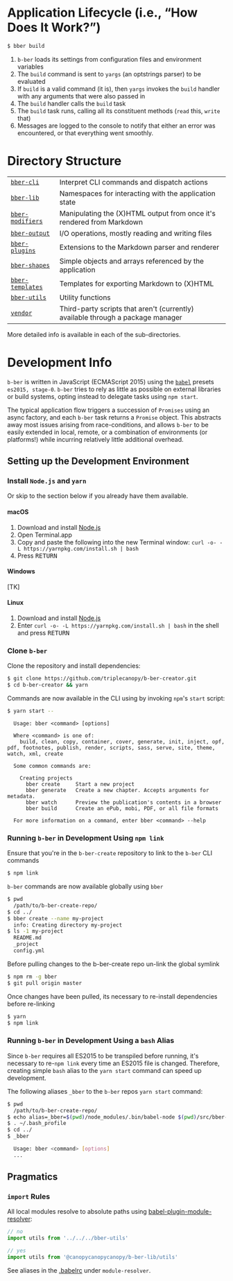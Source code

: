 # Application Lifecycle (i.e., “How Does It Work?”)

```sh
$ bber build
```

1. `b-ber` loads its settings from configuration files and environment variables
2. The `build` command is sent to `yargs` (an optstrings parser) to be evaluated
3. If `build` is a valid command (it is), then `yargs` invokes the `build` handler with any arguments that were also passed in
4. The `build` handler calls the `build` task
5. The `build` task runs, calling all its constituent methods (`read` this, `write` that)
6. Messages are logged to the console to notify that either an error was encountered, or that everything went smoothly.

# Directory Structure

<table>
<tr><td><a href="https://github.com/triplecanopy/b-ber-creator/tree/master/src/bber-cli"><code>bber-cli</code></a></td><td>Interpret CLI commands and dispatch actions</td></tr>
<tr><td><a href="https://github.com/triplecanopy/b-ber-creator/tree/master/src/bber-lib"><code>bber-lib</code></a></td><td>Namespaces for interacting with the application state</td></tr>
<tr><td><a href="https://github.com/triplecanopy/b-ber-creator/tree/master/src/bber-modifiers"><code>bber-modifiers</code></a></td><td>Manipulating the (X)HTML output from once it's rendered from Markdown</td></tr>
<tr><td><a href="https://github.com/triplecanopy/b-ber-creator/tree/master/src/bber-output"><code>bber-output</code></a></td><td>I/O operations, mostly reading and writing files</td></tr>
<tr><td><a href="https://github.com/triplecanopy/b-ber-creator/tree/master/src/bber-plugins"><code>bber-plugins</code></a></td><td>Extensions to the Markdown parser and renderer</td></tr>
<tr><td><a href="https://github.com/triplecanopy/b-ber-creator/tree/master/src/bber-shapes"><code>bber-shapes</code></a></td><td>Simple objects and arrays referenced by the application</td></tr>
<tr><td><a href="https://github.com/triplecanopy/b-ber-creator/tree/master/src/bber-templates"><code>bber-templates</code></a></td><td>Templates for exporting Markdown to (X)HTML</td></tr>
<tr><td><a href="https://github.com/triplecanopy/b-ber-creator/tree/master/src/bber-utils"><code>bber-utils</code></a></td><td>Utility functions</td></tr>
<tr><td><a href="https://github.com/triplecanopy/b-ber-creator/tree/master/src/vendor"><code>vendor</code></a><td>Third-party scripts that aren't (currently) available through a package manager</td></tr>
</table>
More detailed info is available in each of the sub-directories.

# Development Info

`b-ber` is written in JavaScript (ECMAScript 2015) using the [`babel`](http://babeljs.io/) presets `es2015, stage-0`. `b-ber` tries to rely as little as possible on external libraries or build systems, opting instead to delegate tasks using `npm start`.

The typical application flow triggers a succession of `Promises` using an async factory, and each `b-ber` task returns a `Promise` object. This abstracts away most issues arising from race-conditions, and allows `b-ber` to be easily extended in local, remote, or a combination of environments (or platforms!) while incurring relatively little additional overhead.

## Setting up the Development Environment



### Install `Node.js` and `yarn`

Or skip to the section below if you already have them available.

#### macOS

1. Download and install [Node.js](https://nodejs.org/en/download/)
1. Open Terminal.app
1. Copy and paste the following into the new Terminal window: `curl -o- -L https://yarnpkg.com/install.sh | bash` 
1. Press <kbd>RETURN</kbd>


#### Windows
[TK]

#### Linux

1. Download and install [Node.js](https://nodejs.org/en/)
1. Enter `curl -o- -L https://yarnpkg.com/install.sh | bash` in the shell and press <kbd>RETURN</kbd>

### Clone `b-ber`

Clone the repository and install dependencies:

```sh
$ git clone https://github.com/triplecanopy/b-ber-creator.git
$ cd b-ber-creator && yarn
```

Commands are now available in the CLI using by invoking `npm`'s `start` script:

```sh
$ yarn start --
```

```console
  Usage: bber <command> [options]

  Where <command> is one of:
    build, clean, copy, container, cover, generate, init, inject, opf, pdf, footnotes, publish, render, scripts, sass, serve, site, theme, watch, xml, create

  Some common commands are:

    Creating projects
      bber create     Start a new project
      bber generate   Create a new chapter. Accepts arguments for metadata.
      bber watch      Preview the publication's contents in a browser
      bber build      Create an ePub, mobi, PDF, or all file formats

  For more information on a command, enter bber <command> --help
```

### Running `b-ber` in Development Using `npm link`

Ensure that you're in the `b-ber-create` repository to link to the `b-ber` CLI commands

```sh
$ npm link
```

`b-ber` commands are now available globally using `bber`

```sh
$ pwd
  /path/to/b-ber-create-repo/
$ cd ../
$ bber create --name my-project
  info: Creating directory my-project
$ ls -1 my-project
  README.md
  _project
  config.yml
```

Before pulling changes to the b-ber-create repo un-link the global symlink

```sh
$ npm rm -g bber
$ git pull origin master
```

Once changes have been pulled, its necessary to re-install dependencies before re-linking

```sh
$ yarn
$ npm link
```

### Running `b-ber` in Development Using a `bash` Alias

Since `b-ber` requires all ES2015 to be transpiled before running, it's necessary to re-`npm link` every time an ES2015 file is changed. Therefore, creating simple `bash` alias to the `yarn start` command can speed up development.

The following aliases `_bber` to the `b-ber` repos `yarn start` command:

```sh
$ pwd
  /path/to/b-ber-create-repo/
$ echo alias=_bber=$(pwd)/node_modules/.bin/babel-node $(pwd)/src/bber-cli/index.es6 >> ~/.bash_profile
$ . ~/.bash_profile
$ cd ../
$ _bber

  Usage: bber <command> [options]
  ...
```

## Pragmatics

### `import` Rules

All local modules resolve to absolute paths using [babel-plugin-module-resolver](https://github.com/tleunen/babel-plugin-module-resolver):

```js
// no
import utils from '../../../bber-utils'

// yes
import utils from '@canopycanopycanopy/b-ber-lib/utils'
```

See aliases in the [.babelrc](https://github.com/triplecanopy/b-ber-creator/blob/master/.babelrc) under `module-resolver`.
